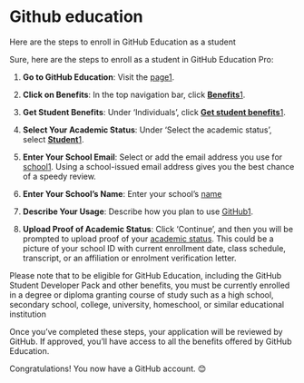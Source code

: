# Github education

Here are the steps to enroll in GitHub Education as a student

Sure, here are the steps to enroll as a student in GitHub Education Pro:

1. **Go to GitHub Education**: Visit the [page](https://docs.github.com/en/education/explore-the-benefits-of-teaching-and-learning-with-github-education/github-education-for-students/apply-to-github-education-as-a-student)[1](https://docs.github.com/en/education/explore-the-benefits-of-teaching-and-learning-with-github-education/github-education-for-students/apply-to-github-education-as-a-student).
    
2. **Click on Benefits**: In the top navigation bar, click [**Benefits**](https://docs.github.com/en/education/explore-the-benefits-of-teaching-and-learning-with-github-education/github-education-for-students/apply-to-github-education-as-a-student)[1](https://docs.github.com/en/education/explore-the-benefits-of-teaching-and-learning-with-github-education/github-education-for-students/apply-to-github-education-as-a-student).
    
3. **Get Student Benefits**: Under ‘Individuals’, click [**Get student benefits**](https://docs.github.com/en/education/explore-the-benefits-of-teaching-and-learning-with-github-education/github-education-for-students/apply-to-github-education-as-a-student)[1](https://docs.github.com/en/education/explore-the-benefits-of-teaching-and-learning-with-github-education/github-education-for-students/apply-to-github-education-as-a-student).
    
4. **Select Your Academic Status**: Under ‘Select the academic status’, select [**Student**](https://docs.github.com/en/education/explore-the-benefits-of-teaching-and-learning-with-github-education/github-education-for-students/apply-to-github-education-as-a-student)[1](https://docs.github.com/en/education/explore-the-benefits-of-teaching-and-learning-with-github-education/github-education-for-students/apply-to-github-education-as-a-student).
    
5. **Enter Your School Email**: Select or add the email address you use for [school](https://docs.github.com/en/education/explore-the-benefits-of-teaching-and-learning-with-github-education/github-education-for-students/apply-to-github-education-as-a-student)[1](https://docs.github.com/en/education/explore-the-benefits-of-teaching-and-learning-with-github-education/github-education-for-students/apply-to-github-education-as-a-student). Using a school-issued email address gives you the best chance of a speedy review.
    
6. **Enter Your School’s Name**: Enter your school’s [name](https://docs.github.com/en/education/explore-the-benefits-of-teaching-and-learning-with-github-education/github-education-for-students/apply-to-github-education-as-a-student)
    
7. **Describe Your Usage**: Describe how you plan to use [GitHub](https://docs.github.com/en/education/explore-the-benefits-of-teaching-and-learning-with-github-education/github-education-for-students/apply-to-github-education-as-a-student)[1](https://docs.github.com/en/education/explore-the-benefits-of-teaching-and-learning-with-github-education/github-education-for-students/apply-to-github-education-as-a-student).
    
8. **Upload Proof of Academic Status**: Click ‘Continue’, and then you will be prompted to upload proof of your [academic status](https://docs.github.com/en/education/explore-the-benefits-of-teaching-and-learning-with-github-education/github-education-for-students/apply-to-github-education-as-a-student). This could be a picture of your school ID with current enrollment date, class schedule, transcript, or an affiliation or enrolment verification letter.

Please note that to be eligible for GitHub Education, including the GitHub Student Developer Pack and other benefits, you must be currently enrolled in a degree or diploma granting course of study such as a high school, secondary school, college, university, homeschool, or similar educational institution

Once you’ve completed these steps, your application will be reviewed by GitHub. If approved, you’ll have access to all the benefits offered by GitHub Education.

Congratulations! You now have a GitHub account. 😊
